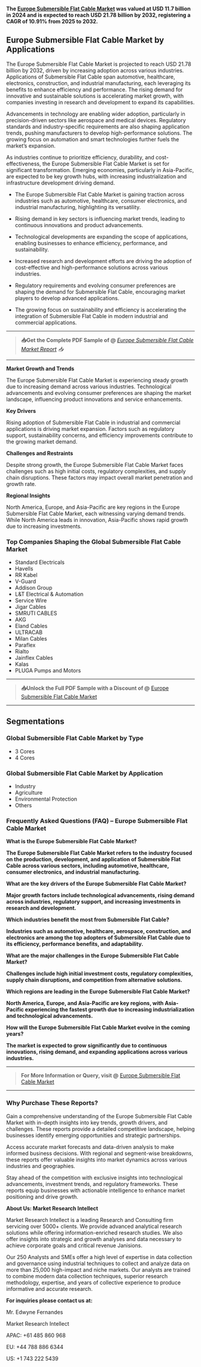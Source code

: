 <p><strong>The <a href="https://www.marketresearchintellect.com/download-sample/?rid=998127&amp;utm_source=Pulse-April-Europe&amp;utm_medium=852">Europe Submersible Flat Cable Market</a> was valued at USD 11.7 billion in 2024 and is expected to reach USD 21.78 billion by 2032, registering a CAGR of 10.91% from 2025 to 2032.</strong></p><h2>Europe Submersible Flat Cable Market by Applications&nbsp;</h2><p><p>The Europe Submersible Flat Cable Market is projected to reach USD 21.78 billion by 2032, driven by increasing adoption across various industries. Applications of Submersible Flat Cable span automotive, healthcare, electronics, construction, and industrial manufacturing, each leveraging its benefits to enhance efficiency and performance. The rising demand for innovative and sustainable solutions is accelerating market growth, with companies investing in research and development to expand its capabilities.</p><p>Advancements in technology are enabling wider adoption, particularly in precision-driven sectors like aerospace and medical devices. Regulatory standards and industry-specific requirements are also shaping application trends, pushing manufacturers to develop high-performance solutions. The growing focus on automation and smart technologies further fuels the market&rsquo;s expansion.</p><p>As industries continue to prioritize efficiency, durability, and cost-effectiveness, the Europe Submersible Flat Cable Market is set for significant transformation. Emerging economies, particularly in Asia-Pacific, are expected to be key growth hubs, with increasing industrialization and infrastructure development driving demand.</p></p><ul><li><p>The Europe Submersible Flat Cable Market is gaining traction across industries such as automotive, healthcare, consumer electronics, and industrial manufacturing, highlighting its versatility.</p></li><li><p>Rising demand in key sectors is influencing market trends, leading to continuous innovations and product advancements.</p></li><li><p>Technological developments are expanding the scope of applications, enabling businesses to enhance efficiency, performance, and sustainability.</p></li><li><p>Increased research and development efforts are driving the adoption of cost-effective and high-performance solutions across various industries.</p></li><li><p>Regulatory requirements and evolving consumer preferences are shaping the demand for Submersible Flat Cable, encouraging market players to develop advanced applications.</p></li><li><p>The growing focus on sustainability and efficiency is accelerating the integration of Submersible Flat Cable in modern industrial and commercial applications.</p></li></ul><hr /><blockquote><p><strong><span class="font-[700]">📥Get the Complete PDF Sample of @ </span></strong><em><span class="font-[700]"><a href="https://www.marketresearchintellect.com/download-sample/?rid=998127&amp;utm_source=Pulse-April-Europe&amp;utm_medium=852" target="_blank" data-tracking-control-name="article-ssr-frontend-pulse_little-text-block" data-tracking-will-navigate="" data-test-link="">Europe Submersible Flat Cable Market Report</a>&nbsp;📥</span></em></p></blockquote><hr /><p class="" data-start="77" data-end="360"><strong data-start="77" data-end="105">Market Growth and Trends</strong></p><p class="" data-start="77" data-end="360">The Europe Submersible Flat Cable Market is experiencing steady growth due to increasing demand across various industries. Technological advancements and evolving consumer preferences are shaping the market landscape, influencing product innovations and service enhancements.</p><p class="" data-start="362" data-end="606"><strong data-start="362" data-end="377">Key Drivers</strong></p><p class="" data-start="362" data-end="606">Rising adoption of Submersible Flat Cable in industrial and commercial applications is driving market expansion. Factors such as regulatory support, sustainability concerns, and efficiency improvements contribute to the growing market demand.</p><p class="" data-start="608" data-end="849"><strong data-start="608" data-end="637">Challenges and Restraints</strong></p><p class="" data-start="608" data-end="849">Despite strong growth, the Europe Submersible Flat Cable Market faces challenges such as high initial costs, regulatory complexities, and supply chain disruptions. These factors may impact overall market penetration and growth rate.</p><p class="" data-start="851" data-end="1095"><strong data-start="851" data-end="872">Regional Insights</strong></p><p class="" data-start="851" data-end="1095">North America, Europe, and Asia-Pacific are key regions in the Europe Submersible Flat Cable Market, each witnessing varying demand trends. While North America leads in innovation, Asia-Pacific shows rapid growth due to increasing investments.</p><p><h3>Top Companies Shaping the Global Submersible Flat Cable Market </h3><ul><li>Standard Electricals</li><li>Havells</li><li>RR Kabel</li><li>V-Guard</li><li>Addison Group</li><li>L&T Electrical & Automation</li><li>Service Wire</li><li>Jigar Cables</li><li>SMRUTI CABLES</li><li>AKG</li><li>Eland Cables</li><li>ULTRACAB</li><li>Milan Cables</li><li>Paraflex</li><li>Rialto</li><li>Jainflex Cables</li><li>Kalas</li><li>PLUGA Pumps and Motors</li></ul></p><hr /><blockquote><p><strong>📥Unlock the Full PDF Sample with a Discount of @</strong> <a href="https://www.marketresearchintellect.com/ask-for-discount/?rid=998127&amp;utm_source=Pulse-April-Europe&amp;utm_medium=852">Europe Submersible Flat Cable Market</a></p></blockquote><hr /><p><h2>Segmentations</h2><h3>Global Submersible Flat Cable Market by Type</h3><ul><li>3 Cores</li><li>4 Cores</li></ul><h3>Global Submersible Flat Cable Market by Application</h3><ul><li>Industry</li><li>Agriculture</li><li>Environmental Protection</li><li>Others</li></ul></p><h3><strong>Frequently Asked Questions (FAQ) &ndash; Europe Submersible Flat Cable Market</strong></h3><p><strong>What is the Europe Submersible Flat Cable Market?</strong></p><p><strong>The Europe Submersible Flat Cable Market refers to the industry focused on the production, development, and application of Submersible Flat Cable across various sectors, including automotive, healthcare, consumer electronics, and industrial manufacturing.</strong></p><p><strong>What are the key drivers of the Europe Submersible Flat Cable Market?</strong></p><p><strong>Major growth factors include technological advancements, rising demand across industries, regulatory support, and increasing investments in research and development.</strong></p><p><strong>Which industries benefit the most from Submersible Flat Cable?</strong></p><p><strong>Industries such as automotive, healthcare, aerospace, construction, and electronics are among the top adopters of Submersible Flat Cable due to its efficiency, performance benefits, and adaptability.</strong></p><p><strong>What are the major challenges in the Europe Submersible Flat Cable Market?</strong></p><p><strong>Challenges include high initial investment costs, regulatory complexities, supply chain disruptions, and competition from alternative solutions.</strong></p><p><strong>Which regions are leading in the Europe Submersible Flat Cable Market?</strong></p><p><strong>North America, Europe, and Asia-Pacific are key regions, with Asia-Pacific experiencing the fastest growth due to increasing industrialization and technological advancements.</strong></p><p><strong>How will the Europe Submersible Flat Cable Market evolve in the coming years?</strong></p><p><strong>The market is expected to grow significantly due to continuous innovations, rising demand, and expanding applications across various industries.</strong></p><hr /><blockquote><p><span class="font-[700]"><strong>For More Information or Query, visit&nbsp;@</strong>&nbsp;</span><span class="font-[700]"><a href="https://www.marketresearchintellect.com/product/global-submersible-flat-cable-market/?utm_source=Linkedin&utm_medium=852" target="_blank" data-tracking-control-name="article-ssr-frontend-pulse_little-text-block" data-tracking-will-navigate="" data-test-link="">Europe Submersible Flat Cable Market</a></span></p></blockquote><hr /><h3><strong data-start="0" data-end="31">Why Purchase These Reports?</strong></h3><p class="" data-start="35" data-end="297">Gain a comprehensive understanding of the Europe Submersible Flat Cable Market with in-depth insights into key trends, growth drivers, and challenges. These reports provide a detailed competitive landscape, helping businesses identify emerging opportunities and strategic partnerships.</p><p class="" data-start="299" data-end="540">Access accurate market forecasts and data-driven analysis to make informed business decisions. With regional and segment-wise breakdowns, these reports offer valuable insights into market dynamics across various industries and geographies.</p><p class="" data-start="542" data-end="784">Stay ahead of the competition with exclusive insights into technological advancements, investment trends, and regulatory frameworks. These reports equip businesses with actionable intelligence to enhance market positioning and drive growth.</p><p><strong><span class="font-[700]">About Us: Market Research Intellect</span></strong></p><p><span class="">Market Research Intellect is a leading Research and Consulting firm servicing over 5000+ clients. We provide advanced analytical research solutions while offering information-enriched research studies.&nbsp;</span>We also offer insights into strategic and growth analyses and data necessary to achieve corporate goals and critical revenue Janisions.</p><p><span class="">Our 250 Analysts and SMEs offer a high level of expertise in data collection and governance using industrial techniques to collect and analyze data on more than 25,000 high-impact and niche markets. Our analysts are trained to combine modern data collection techniques, superior research methodology, expertise, and years of collective experience to produce informative and accurate research.</span></p><p><strong>For inquiries please contact us at:</strong></p><p>Mr. Edwyne Fernandes</p><p>Market Research Intellect</p><p>APAC: +61 485 860 968</p><p>EU: +44 788 886 6344</p><p>US: +1 743 222 5439</p>